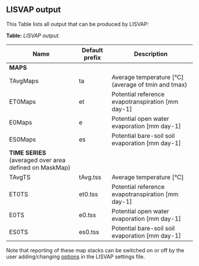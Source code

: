 ## LISVAP output

This Table lists all output that can be produced by LISVAP:  

**Table:** *LISVAP output.*

| Name                                                    | Default prefix | Description                                         |
| ------------------------------------------------------- | -------------- | --------------------------------------------------- |
| **MAPS**                                                |                |                                                     |
| TAvgMaps                                                | ta             | Average temperature [°C] (average of tmin and tmax) |
| ET0Maps                                                 | et             | Potential reference evapotranspiration [mm day-1]   |
| E0Maps                                                  | e              | Potential open water evaporation [mm day-1]         |
| ES0Maps                                                 | es             | Potential bare-soil soil evaporation [mm day-1]     |
| **TIME SERIES** (averaged over area defined on MaskMap) |                |                                                     |
| TAvgTS                                                  | tAvg.tss       | Average temperature [°C]                            |
| ET0TS                                                   | et0.tss        | Potential reference evapotranspiration [mm day-1]   |
| E0TS                                                    | e0.tss         | Potential open water evaporation [mm day-1]         |
| ES0TS                                                   | es0.tss        | Potential bare-soil soil evaporation [mm day-1]     |


Note that reporting of these map stacks can be switched on or off by the user adding/changing [options](/lisflood-lisvap/3_2_LISVAP_settingsfile#options) in the LISVAP settings file.
